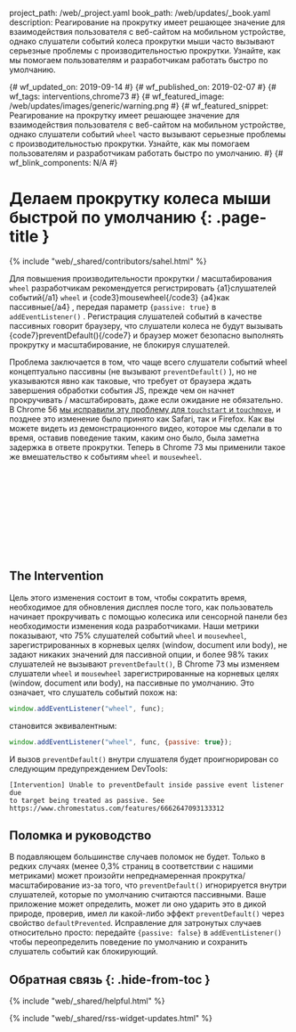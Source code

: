project_path: /web/_project.yaml
book_path: /web/updates/_book.yaml
description: Реагирование на прокрутку имеет решающее значение для взаимодействия пользователя с веб-сайтом на мобильном устройстве, однако слушатели событий колеса прокрутки мыши часто вызывают серьезные проблемы с производительностью прокрутки. Узнайте, как мы помогаем пользователям и разработчикам работать быстро по умолчанию.

{# wf_updated_on: 2019-09-14 #} {# wf_published_on: 2019-02-07 #} {# wf_tags:
interventions,chrome73 #} {# wf_featured_image:
/web/updates/images/generic/warning.png #} {# wf_featured_snippet: Реагирование
на прокрутку имеет решающее значение для взаимодействия пользователя с
веб-сайтом на мобильном устройстве, однако слушатели событий <code>wheel</code>
часто вызывают серьезные проблемы с производительностью прокрутки. Узнайте, как
мы помогаем пользователям и разработчикам работать быстро по умолчанию. #} {#
wf_blink_components: N/A #}

# Делаем прокрутку колеса мыши быстрой по умолчанию {: .page-title }

{% include "web/_shared/contributors/sahel.html" %}

Для повышения производительности прокрутки / масштабирования `wheel`
разработчикам рекомендуется регистрировать {a1}слушателей событий{/a1} `wheel` и
{code3}mousewheel{/code3} {a4}как пассивные{/a4} , передая параметр `{passive:
true}` в `addEventListener()` . Регистрация слушателей событий в качестве
пассивных говорит браузеру, что слушатели колеса не будут вызывать
{code7}preventDefault(){/code7} и браузер может безопасно выполнять прокрутку и
масштабирование, не блокируя слушателей.

Проблема заключается в том, что чаще всего слушатели событий wheel концептуально
пассивны (не вызывают `preventDefault()` ), но не указываются явно как таковые,
что требует от браузера ждать завершения обработки события JS, прежде чем он
начнет прокручивать / масштабировать, даже если ожидание не обязательно. В
Chrome 56 [мы исправили эту проблему для `touchstart` и
`touchmove`](/web/updates/2017/01/scrolling-intervention), и позднее это
изменение было принято как Safari, так и Firefox. Как вы можете видеть из
демонстрационного видео, которое мы сделали в то время, оставив поведение таким,
каким оно было, была заметна задержка в ответе прокрутки. Теперь в Chrome 73 мы
применили такое же вмешательство к событиям `wheel` и `mousewheel`.

<div class="video-wrapper">
<iframe class="devsite-embedded-youtube-video" data-video-id="65VMej8n23A"
data-autohide="1" data-showinfo="0" frameborder="0" allowfullscreen>
  </iframe>
</div>

## The Intervention

Цель этого изменения состоит в том, чтобы сократить время, необходимое для
обновления дисплея после того, как пользователь начинает прокручивать с помощью
колесика или сенсорной панели без необходимости изменения кода разработчиками.
Наши метрики показывают, что 75% слушателей событий `wheel` и `mousewheel`,
зарегистрированных в корневых целях (window, document или body), не задают
никаких значений для пассивной опции, и более 98% таких слушателей не вызывают
`preventDefault()`, В Chrome 73 мы изменяем слушатели `wheel` и `mousewheel`
зарегистрированные на корневых целях (window, document или body), на пассивные
по умолчанию. Это означает, что слушатель событий похож на:

```js
window.addEventListener("wheel", func);
```

становится эквивалентным:

```js
window.addEventListener("wheel", func, {passive: true});
```

И вызов `preventDefault()` внутри слушателя будет проигнорирован со следующим
предупреждением DevTools:

```
[Intervention] Unable to preventDefault inside passive event listener due
to target being treated as passive. See https://www.chromestatus.com/features/6662647093133312
```

## Поломка и руководство

В подавляющем большинстве случаев поломок не будет. Только в редких случаях
(менее 0,3% страниц в соответствии с нашими метриками) может произойти
непреднамеренная прокрутка/масштабирование из-за того, что `preventDefault()`
игнорируется внутри слушателей, которые по умолчанию считаются пассивными. Ваше
приложение может определить, может ли оно ударить это в дикой природе, проверив,
имел ли какой-либо эффект `preventDefault()` через свойство `defaultPrevented`.
Исправление для затронутых случаев относительно просто: передайте `{passive:
false}` в `addEventListener()` чтобы переопределить поведение по умолчанию и
сохранить слушатель событий как блокирующий.

## Обратная связь {: .hide-from-toc }

{% include "web/_shared/helpful.html" %}

<div class="clearfix"></div>

{% include "web/_shared/rss-widget-updates.html" %}
